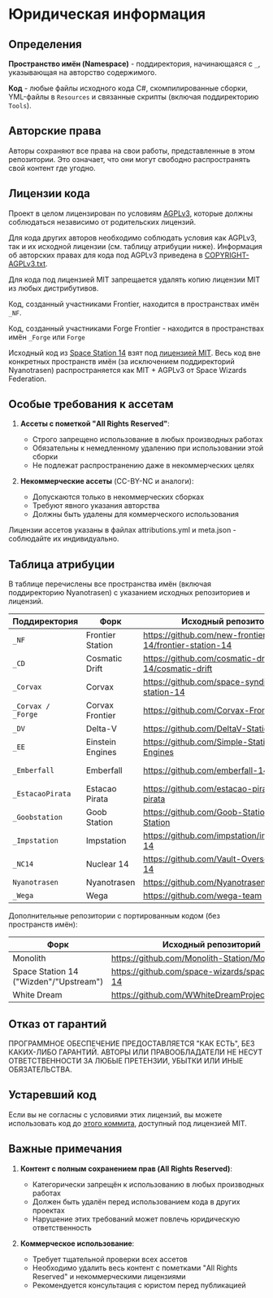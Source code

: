 ﻿# Юридическая информация

## Определения

**Пространство имён (Namespace)** - поддиректория, начинающаяся с `_`, указывающая на авторство содержимого.

**Код** - любые файлы исходного кода C#, скомпилированные сборки, YML-файлы в `Resources` и связанные скрипты (включая поддиректорию `Tools`).

## Авторские права

Авторы сохраняют все права на свои работы, представленные в этом репозитории. Это означает, что они могут свободно распространять свой контент где угодно.

## Лицензии кода

Проект в целом лицензирован по условиям [AGPLv3](https://github.com/Forge-Station/Frontier/blob/master/LICENSE-AGPLv3.txt), которые должны соблюдаться независимо от родительских лицензий.

Для кода других авторов необходимо соблюдать условия как AGPLv3, так и их исходной лицензии (см. таблицу атрибуции ниже). Информация об авторских правах для кода под AGPLv3 приведена в [COPYRIGHT-AGPLv3.txt](https://github.com/Forge-Station/Frontier/blob/master/COPYRIGHT-AGPLv3.txt).

Для кода под лицензией MIT запрещается удалять копию лицензии MIT из любых дистрибутивов.

Код, созданный участниками Frontier, находится в пространствах имён `_NF`.

Код, созданный участниками Forge Frontier - находится в пространствах имён `_Forge` или `Forge`

Исходный код из [Space Station 14](https://github.com/space-wizards/space-station-14) взят под [лицензией MIT](https://github.com/Forge-Station/Frontier/blob/master/LICENSE-MIT.txt). Весь код вне конкретных пространств имён (за исключением поддиректорий Nyanotrasen) распространяется как MIT + AGPLv3 от Space Wizards Federation.

## Особые требования к ассетам

1. **Ассеты с пометкой "All Rights Reserved"**:
   - Строго запрещено использование в любых производных работах
   - Обязательны к немедленному удалению при использовании этой сборки
   - Не подлежат распространению даже в некоммерческих целях

2. **Некоммерческие ассеты** (CC-BY-NC и аналоги):
   - Допускаются только в некоммерческих сборках
   - Требуют явного указания авторства
   - Должны быть удалены для коммерческого использования

Лицензии ассетов указаны в файлах attributions.yml и meta.json - соблюдайте их индивидуально.

## Таблица атрибуции

В таблице перечислены все пространства имён (включая поддиректорию Nyanotrasen) с указанием исходных репозиториев и лицензий.

| Поддиректория | Форк | Исходный репозиторий | Лицензия |
|--------------|-------|-----------------------|----------|
| `_NF` | Frontier Station | https://github.com/new-frontiers-14/frontier-station-14 | AGPL 3.0 |
| `_CD` | Cosmatic Drift | https://github.com/cosmatic-drift-14/cosmatic-drift | MIT |
| `_Corvax` | Corvax | https://github.com/space-syndicate/space-station-14 | MIT |
| `_Corvax / _Forge` | Corvax Frontier | https://github.com/Corvax-Frontier/Frontier | AGPL 3.0 |
| `_DV` | Delta-V | https://github.com/DeltaV-Station/Delta-v | AGPL 3.0 |
| `_EE` | Einstein Engines | https://github.com/Simple-Station/Einstein-Engines | AGPL 3.0 |
| `_Emberfall` | Emberfall | https://github.com/emberfall-14/emberfall | [MIT (с разрешения)](https://github.com/new-frontiers-14/frontier-station-14/pull/3607) |
| `_EstacaoPirata` | Estacao Pirata | https://github.com/estacao-pirata/estacao-pirata | AGPL 3.0 |
| `_Goobstation` | Goob Station | https://github.com/Goob-Station/Goob-Station | AGPL 3.0 |
| `_Impstation` | Impstation | https://github.com/impstation/imp-station-14 | AGPL 3.0 |
| `_NC14` | Nuclear 14 | https://github.com/Vault-Overseers/nuclear-14 | AGPL 3.0 |
| `Nyanotrasen` | Nyanotrasen | https://github.com/Nyanotrasen/Nyanotrasen | MIT |
| `_Wega` | Wega | https://github.com/wega-team | GPL 3.0 |

Дополнительные репозитории с портированным кодом (без пространств имён):

| Форк | Исходный репозиторий | Лицензия |
|------|-----------------------|----------|
| Monolith | https://github.com/Monolith-Station/Monolith | AGPL 3.0 |
| Space Station 14 ("Wizden"/"Upstream") | https://github.com/space-wizards/space-station-14 | MIT |
| White Dream | https://github.com/WWhiteDreamProject/wwdpublic | AGPL 3.0 |

## Отказ от гарантий

ПРОГРАММНОЕ ОБЕСПЕЧЕНИЕ ПРЕДОСТАВЛЯЕТСЯ "КАК ЕСТЬ", БЕЗ КАКИХ-ЛИБО ГАРАНТИЙ. АВТОРЫ ИЛИ ПРАВООБЛАДАТЕЛИ НЕ НЕСУТ ОТВЕТСТВЕННОСТИ ЗА ЛЮБЫЕ ПРЕТЕНЗИИ, УБЫТКИ ИЛИ ИНЫЕ ОБЯЗАТЕЛЬСТВА.

## Устаревший код

Если вы не согласны с условиями этих лицензий, вы можете использовать код до [этого коммита](https://github.com/new-frontiers-14/frontier-station-14/commit/2fca06eaba205ae6fe3aceb8ae2a0594f0effee0), доступный под лицензией MIT.

## Важные примечания

1. **Контент с полным сохранением прав (All Rights Reserved)**:
   - Категорически запрещён к использованию в любых производных работах
   - Должен быть удалён перед использованием кода в других проектах
   - Нарушение этих требований может повлечь юридическую ответственность

2. **Коммерческое использование**:
   - Требует тщательной проверки всех ассетов
   - Необходимо удалить весь контент с пометками "All Rights Reserved" и некоммерческими лицензиями
   - Рекомендуется консультация с юристом перед публикацией
